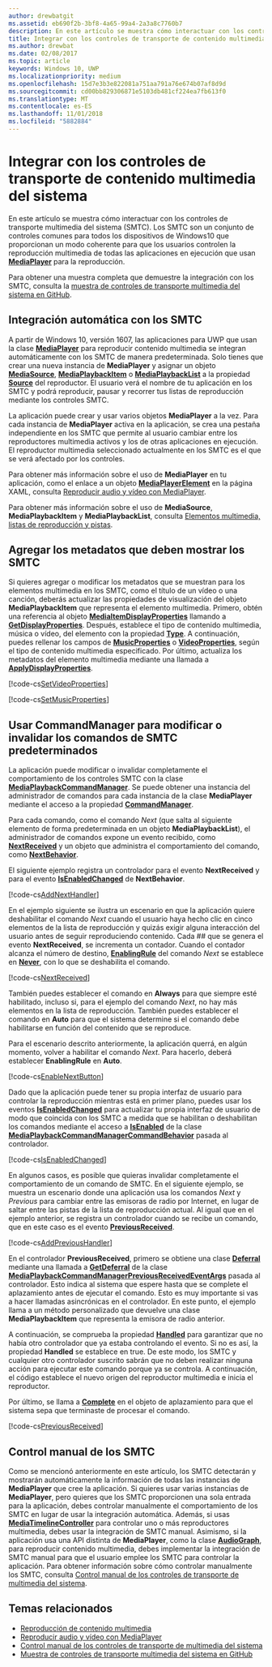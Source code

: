 ```yaml
---
author: drewbatgit
ms.assetid: eb690f2b-3bf8-4a65-99a4-2a3a8c7760b7
description: En este artículo se muestra cómo interactuar con los controles de transporte multimedia del sistema.
title: Integrar con los controles de transporte de contenido multimedia del sistema
ms.author: drewbat
ms.date: 02/08/2017
ms.topic: article
keywords: Windows 10, UWP
ms.localizationpriority: medium
ms.openlocfilehash: 15d7e3b3e822081a751aa791a76e674b07af8d9d
ms.sourcegitcommit: cd00bb829306871e5103db481cf224ea7fb613f0
ms.translationtype: MT
ms.contentlocale: es-ES
ms.lasthandoff: 11/01/2018
ms.locfileid: "5882884"
---
```

# <a name="integrate-with-the-system-media-transport-controls"></a>Integrar con los controles de transporte de contenido multimedia del sistema

En este artículo se muestra cómo interactuar con los controles de transporte multimedia del sistema (SMTC). Los SMTC son un conjunto de controles comunes para todos los dispositivos de Windows10 que proporcionan un modo coherente para que los usuarios controlen la reproducción multimedia de todas las aplicaciones en ejecución que usan [**MediaPlayer**](https://msdn.microsoft.com/library/windows/apps/Windows.Media.Playback.MediaPlayer) para la reproducción.

Para obtener una muestra completa que demuestre la integración con los SMTC, consulta la [muestra de controles de transporte multimedia del sistema en GitHub](https://github.com/Microsoft/Windows-universal-samples/tree/dev/Samples/SystemMediaTransportControls).
                    
## <a name="automatic-integration-with-smtc"></a>Integración automática con los SMTC
A partir de Windows 10, versión 1607, las aplicaciones para UWP que usan la clase [**MediaPlayer**](https://msdn.microsoft.com/library/windows/apps/Windows.Media.Playback.MediaPlayer) para reproducir contenido multimedia se integran automáticamente con los SMTC de manera predeterminada. Solo tienes que crear una nueva instancia de **MediaPlayer** y asignar un objeto [**MediaSource**](https://msdn.microsoft.com/library/windows/apps/Windows.Media.Core.MediaSource), [**MediaPlaybackItem**](https://msdn.microsoft.com/library/windows/apps/Windows.Media.Playback.MediaPlaybackItem) o [**MediaPlaybackList**](https://msdn.microsoft.com/library/windows/apps/Windows.Media.Playback.MediaPlaybackList) a la propiedad [**Source**](https://msdn.microsoft.com/library/windows/apps/Windows.Media.Playback.MediaPlayer.Source) del reproductor. El usuario verá el nombre de tu aplicación en los SMTC y podrá reproducir, pausar y recorrer tus listas de reproducción mediante los controles SMTC. 

La aplicación puede crear y usar varios objetos **MediaPlayer** a la vez. Para cada instancia de **MediaPlayer** activa en la aplicación, se crea una pestaña independiente en los SMTC que permite al usuario cambiar entre los reproductores multimedia activos y los de otras aplicaciones en ejecución. El reproductor multimedia seleccionado actualmente en los SMTC es el que se verá afectado por los controles.

Para obtener más información sobre el uso de **MediaPlayer** en tu aplicación, como el enlace a un objeto [**MediaPlayerElement**](https://msdn.microsoft.com/library/windows/apps/Windows.UI.Xaml.Controls.MediaPlayerElement) en la página XAML, consulta [Reproducir audio y vídeo con MediaPlayer](play-audio-and-video-with-mediaplayer.md). 

Para obtener más información sobre el uso de **MediaSource**, **MediaPlaybackItem** y **MediaPlaybackList**, consulta [Elementos multimedia, listas de reproducción y pistas](media-playback-with-mediasource.md).

## <a name="add-metadata-to-be-displayed-by-the-smtc"></a>Agregar los metadatos que deben mostrar los SMTC
Si quieres agregar o modificar los metadatos que se muestran para los elementos multimedia en los SMTC, como el título de un vídeo o una canción, deberás actualizar las propiedades de visualización del objeto **MediaPlaybackItem** que representa el elemento multimedia. Primero, obtén una referencia al objeto [**MediaItemDisplayProperties**](https://msdn.microsoft.com/library/windows/apps/Windows.Media.Playback.MediaItemDisplayProperties) llamando a [**GetDisplayProperties**](https://msdn.microsoft.com/library/windows/apps/Windows.Media.Playback.MediaPlaybackItem.GetDisplayProperties). Después, establece el tipo de contenido multimedia, música o vídeo, del elemento con la propiedad [**Type**](https://msdn.microsoft.com/library/windows/apps/Windows.Media.Playback.MediaItemDisplayProperties.Type). A continuación, puedes rellenar los campos de [**MusicProperties**](https://msdn.microsoft.com/library/windows/apps/Windows.Media.Playback.MediaItemDisplayProperties.MusicProperties) o [**VideoProperties**](https://msdn.microsoft.com/library/windows/apps/Windows.Media.Playback.MediaItemDisplayProperties.VideoProperties), según el tipo de contenido multimedia especificado. Por último, actualiza los metadatos del elemento multimedia mediante una llamada a [**ApplyDisplayProperties**](https://msdn.microsoft.com/library/windows/apps/mt489923).

[!code-cs[SetVideoProperties](./code/MediaSource_RS1/cs/MainPage.xaml.cs#SnippetSetVideoProperties)]

[!code-cs[SetMusicProperties](./code/MediaSource_RS1/cs/MainPage.xaml.cs#SnippetSetMusicProperties)]

## <a name="use-commandmanager-to-modify-or-override-the-default-smtc-commands"></a>Usar CommandManager para modificar o invalidar los comandos de SMTC predeterminados
La aplicación puede modificar o invalidar completamente el comportamiento de los controles SMTC con la clase [**MediaPlaybackCommandManager**](https://msdn.microsoft.com/library/windows/apps/Windows.Media.Playback.MediaPlaybackCommandManager). Se puede obtener una instancia del administrador de comandos para cada instancia de la clase **MediaPlayer** mediante el acceso a la propiedad [**CommandManager**](https://msdn.microsoft.com/library/windows/apps/Windows.Media.Playback.MediaPlayer.CommandManager).

Para cada comando, como el comando *Next* (que salta al siguiente elemento de forma predeterminada en un objeto **MediaPlaybackList**), el administrador de comandos expone un evento recibido, como [**NextReceived**](https://msdn.microsoft.com/library/windows/apps/Windows.Media.Playback.MediaPlaybackCommandManager.NextReceived) y un objeto que administra el comportamiento del comando, como [**NextBehavior**](https://msdn.microsoft.com/library/windows/apps/Windows.Media.Playback.MediaPlaybackCommandManager.NextBehavior). 

El siguiente ejemplo registra un controlador para el evento **NextReceived** y para el evento [**IsEnabledChanged**](https://msdn.microsoft.com/library/windows/apps/Windows.Media.Playback.MediaPlaybackCommandManagerCommandBehavior.IsEnabledChanged) de **NextBehavior**.

[!code-cs[AddNextHandler](./code/SMTC_RS1/cs/MainPage.xaml.cs#SnippetAddNextHandler)]

En el ejemplo siguiente se ilustra un escenario en que la aplicación quiere deshabilitar el comando *Next* cuando el usuario haya hecho clic en cinco elementos de la lista de reproducción y quizás exigir alguna interacción del usuario antes de seguir reproduciendo contenido. Cada ## que se genera el evento **NextReceived**, se incrementa un contador. Cuando el contador alcanza el número de destino, [**EnablingRule**](https://msdn.microsoft.com/library/windows/apps/Windows.Media.Playback.MediaPlaybackCommandManagerCommandBehavior.EnablingRule) del comando *Next* se establece en [**Never**](https://msdn.microsoft.com/library/windows/apps/Windows.Media.Playback.MediaCommandEnablingRule), con lo que se deshabilita el comando. 

[!code-cs[NextReceived](./code/SMTC_RS1/cs/MainPage.xaml.cs#SnippetNextReceived)]

También puedes establecer el comando en **Always** para que siempre esté habilitado, incluso si, para el ejemplo del comando *Next*, no hay más elementos en la lista de reproducción. También puedes establecer el comando en **Auto** para que el sistema determine si el comando debe habilitarse en función del contenido que se reproduce.

Para el escenario descrito anteriormente, la aplicación querrá, en algún momento, volver a habilitar el comando *Next*. Para hacerlo, deberá establecer **EnablingRule** en **Auto**.

[!code-cs[EnableNextButton](./code/SMTC_RS1/cs/MainPage.xaml.cs#SnippetEnableNextButton)]

Dado que la aplicación puede tener su propia interfaz de usuario para controlar la reproducción mientras está en primer plano, puedes usar los eventos [**IsEnabledChanged**](https://msdn.microsoft.com/library/windows/apps/Windows.Media.Playback.MediaPlaybackCommandManagerCommandBehavior.IsEnabledChanged) para actualizar tu propia interfaz de usuario de modo que coincida con los SMTC a medida que se habilitan o deshabilitan los comandos mediante el acceso a [**IsEnabled**](https://msdn.microsoft.com/library/windows/apps/Windows.Media.Playback.MediaPlaybackCommandManagerCommandBehavior.IsEnabled) de la clase [**MediaPlaybackCommandManagerCommandBehavior**](https://msdn.microsoft.com/library/windows/apps/Windows.Media.Playback.MediaPlaybackCommandManagerCommandBehavior) pasada al controlador.

[!code-cs[IsEnabledChanged](./code/SMTC_RS1/cs/MainPage.xaml.cs#SnippetIsEnabledChanged)]

En algunos casos, es posible que quieras invalidar completamente el comportamiento de un comando de SMTC. En el siguiente ejemplo, se muestra un escenario donde una aplicación usa los comandos *Next* y *Previous* para cambiar entre las emisoras de radio por Internet, en lugar de saltar entre las pistas de la lista de reproducción actual. Al igual que en el ejemplo anterior, se registra un controlador cuando se recibe un comando, que en este caso es el evento [**PreviousReceived**](https://msdn.microsoft.com/library/windows/apps/Windows.Media.Playback.MediaPlaybackCommandManager.PreviousReceived).

[!code-cs[AddPreviousHandler](./code/SMTC_RS1/cs/MainPage.xaml.cs#SnippetAddPreviousHandler)]

En el controlador **PreviousReceived**, primero se obtiene una clase [**Deferral**](https://msdn.microsoft.com/library/windows/apps/Windows.Foundation.Deferral) mediante una llamada a [**GetDeferral**](https://msdn.microsoft.com/library/windows/apps/Windows.Media.Playback.MediaPlaybackCommandManagerPreviousReceivedEventArgs.GetDeferral) de la clase [**MediaPlaybackCommandManagerPreviousReceivedEventArgs**](https://msdn.microsoft.com/library/windows/apps/Windows.Media.Playback.MediaPlaybackCommandManagerPreviousReceivedEventArgs) pasada al controlador. Esto indica al sistema que espere hasta que se complete el aplazamiento antes de ejecutar el comando. Esto es muy importante si vas a hacer llamadas asincrónicas en el controlador. En este punto, el ejemplo llama a un método personalizado que devuelve una clase **MediaPlaybackItem** que representa la emisora de radio anterior.

A continuación, se comprueba la propiedad [**Handled**](https://msdn.microsoft.com/library/windows/apps/Windows.Media.Playback.MediaPlaybackCommandManagerPreviousReceivedEventArgs.Handled) para garantizar que no había otro controlador que ya estaba controlando el evento. Si no es así, la propiedad **Handled** se establece en true. De este modo, los SMTC y cualquier otro controlador suscrito sabrán que no deben realizar ninguna acción para ejecutar este comando porque ya se controla. A continuación, el código establece el nuevo origen del reproductor multimedia e inicia el reproductor.

Por último, se llama a [**Complete**](https://msdn.microsoft.com/library/windows/apps/Windows.Foundation.Deferral.Complete) en el objeto de aplazamiento para que el sistema sepa que terminaste de procesar el comando.

[!code-cs[PreviousReceived](./code/SMTC_RS1/cs/MainPage.xaml.cs#SnippetPreviousReceived)]
                
## <a name="manual-control-of-the-smtc"></a>Control manual de los SMTC
Como se mencionó anteriormente en este artículo, los SMTC detectarán y mostrarán automáticamente la información de todas las instancias de **MediaPlayer** que cree la aplicación. Si quieres usar varias instancias de **MediaPlayer**, pero quieres que los SMTC proporcionen una sola entrada para la aplicación, debes controlar manualmente el comportamiento de los SMTC en lugar de usar la integración automática. Además, si usas [**MediaTimelineController**](https://msdn.microsoft.com/library/windows/apps/Windows.Media.MediaTimelineController) para controlar uno o más reproductores multimedia, debes usar la integración de SMTC manual. Asimismo, si la aplicación usa una API distinta de **MediaPlayer**, como la clase [**AudioGraph**](https://msdn.microsoft.com/library/windows/apps/Windows.Media.Audio.AudioGraph), para reproducir contenido multimedia, debes implementar la integración de SMTC manual para que el usuario emplee los SMTC para controlar la aplicación. Para obtener información sobre cómo controlar manualmente los SMTC, consulta [Control manual de los controles de transporte de multimedia del sistema](system-media-transport-controls.md).



## <a name="related-topics"></a>Temas relacionados
* [Reproducción de contenido multimedia](media-playback.md)
* [Reproducir audio y vídeo con MediaPlayer](play-audio-and-video-with-mediaplayer.md)
* [Control manual de los controles de transporte de multimedia del sistema](system-media-transport-controls.md)
* [Muestra de controles de transporte multimedia del sistema en GitHub](https://github.com/Microsoft/Windows-universal-samples/tree/dev/Samples/SystemMediaTransportControls)
 

 




